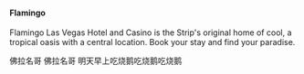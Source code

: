 #### Flamingo

Flamingo Las Vegas Hotel and Casino is the Strip's original home of cool, a tropical oasis with a central location. Book your stay and find your paradise.

佛拉名哥 佛拉名哥 明天早上吃烧鹅吃烧鹅吃烧鹅
